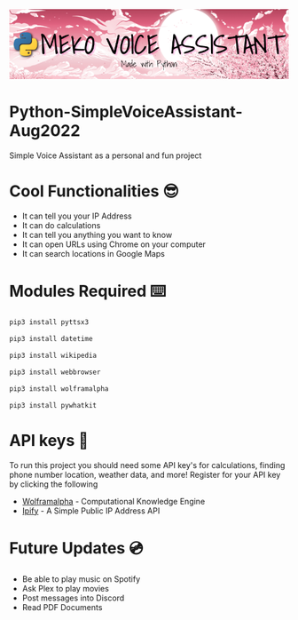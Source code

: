 <img src=Meko.png>

# Python-SimpleVoiceAssistant-Aug2022
Simple Voice Assistant as a personal and fun project

# Cool Functionalities 😎
- It can tell you your IP Address
- It can do calculations
- It can tell you anything you want to know
- It can open URLs using Chrome on your computer
- It can search locations in Google Maps

# Modules Required ⌨️
```
pip3 install pyttsx3
```
```
pip3 install datetime
```
```
pip3 install wikipedia
```
```
pip3 install webbrowser
```
```
pip3 install wolframalpha
```
```
pip3 install pywhatkit
```

# API keys 🔑
To run this project you should need some API key's for calculations, finding phone number location, weather data, and more! Register for your API key by clicking the following
- [Wolframalpha](https://www.wolframalpha.com/) - Computational Knowledge Engine
- [Ipify](https://www.ipify.org/) - A Simple Public IP Address API

# Future Updates 💿
- Be able to play music on Spotify
- Ask Plex to play movies
- Post messages into Discord
- Read PDF Documents
